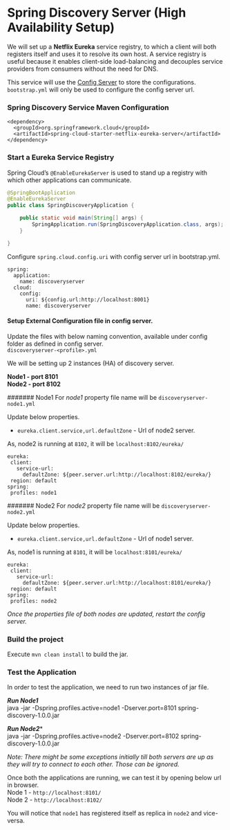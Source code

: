 # Spring Discovery Server (High Availability Setup)

We will set up a **Netflix Eureka** service registry, to which a client will both registers itself and uses it to resolve its own host. A service registry is useful because it enables client-side load-balancing and decouples service providers from consumers without the need for DNS.

This service will use the [Config Server](../spring-config-server) to store the configurations. `bootstrap.yml` will only be used to configure the config server url.

### Spring Discovery Service Maven Configuration

```
<dependency>
  <groupId>org.springframework.cloud</groupId>  
  <artifactId>spring-cloud-starter-netflix-eureka-server</artifactId>  
</dependency>
```    
### Start a Eureka Service Registry

Spring Cloud’s `@EnableEurekaServer` is used to stand up a registry with which other applications can communicate.

```java
@SpringBootApplication
@EnableEurekaServer
public class SpringDiscoveryApplication {

	public static void main(String[] args) {
		SpringApplication.run(SpringDiscoveryApplication.class, args);
	}

}
```

Configure `spring.cloud.config.uri` with config server url in bootstrap.yml.
```
spring:
  application:
    name: discoveryserver
  cloud:
    config:
      uri: ${config.url:http://localhost:8001}
      name: discoveryserver
```      

#### Setup External Configuration file in config server.
Update the files with below naming convention, available under config folder as defined in config server.  
`discoveryserver-<profile>.yml`

We will be setting up 2 instances (HA) of discovery server.

**Node1 - port 8101**  
**Node2 - port 8102**  

####### Node1
 For *node1* property file name will be `discoveryserver-node1.yml`
 
 Update below properties.
  - `eureka.client.service,url.defaultZone` - Url of node2 server. 
  
 As, node2 is running at `8102`, it will be `localhost:8102/eureka/`
 
 ```
 eureka:
  client:
    service-url:
      defaultZone: ${peer.server.url:http://localhost:8102/eureka/}
  region: default
spring:
  profiles: node1
```

####### Node2
 For *node2* property file name will be `discoveryserver-node2.yml`
 
 Update below properties.
  - `eureka.client.service,url.defaultZone` - Url of node1 server. 
  
 As, node1 is running at `8101`, it will be `localhost:8101/eureka/`
 
 ```
 eureka:
  client:
    service-url:
      defaultZone: ${peer.server.url:http://localhost:8101/eureka/}
  region: default
spring:
  profiles: node2
```

*Once the properties file of both nodes are updated, restart the config server.*

### Build the project

Execute `mvn clean install` to build the jar.

### Test the Application

In order to test the application, we need to run two instances of jar file.

***Run Node1***  
java -jar -Dspring.profiles.active=node1 -Dserver.port=8101 spring-discovery-1.0.0.jar  

***Run Node2****  
java -jar -Dspring.profiles.active=node2 -Dserver.port=8102 spring-discovery-1.0.0.jar  

*Note: There might be some exceptions initially till both servers are up as they will try to connect to each other. Those can be ignored.*

Once both the applications are running, we can test it by opening below url in browser.  
Node 1 - `http://localhost:8101/`    
Node 2 - `http://localhost:8102/`  

You will notice that `node1` has registered itself as replica in `node2` and vice-versa. 
